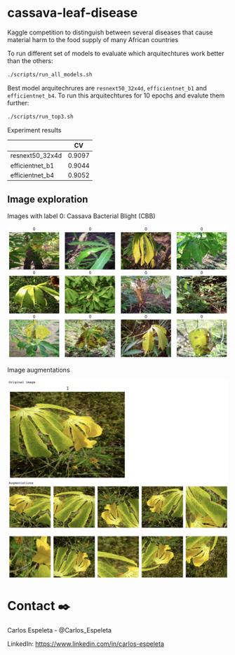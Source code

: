 # cassava-leaf-disease

Kaggle competition to distinguish between several diseases that cause material harm to the food supply of many African countries

To run different set of models to evaluate which arquitechtures work better than the others:

```bash
./scripts/run_all_models.sh
```

Best model arquitechrures are `resnext50_32x4d`, `efficientnet_b1` and `efficientnet_b4`. To run this arquitechtures for 10 epochs and evalute them further:

```bash
./scripts/run_top3.sh
```

Experiment results

|                 | CV     |
| --------------- | ------ |
| resnext50_32x4d | 0.9097 |
| efficientnet_b1 | 0.9044 |
| efficientnet_b4 | 0.9052 |

## Image exploration

Images with label 0: Cassava Bacterial Blight (CBB)

![Cassava Bacterial Blight (CBB)](images/label_0.jpg)

Image augmentations

![Image augmentations](images/augmentations.jpg)

# Contact ✒️

Carlos Espeleta - @Carlos_Espeleta

LinkedIn: https://www.linkedin.com/in/carlos-espeleta
